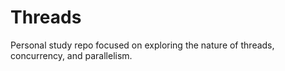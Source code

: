 # Threads

Personal study repo focused on exploring the nature of threads, concurrency, and parallelism.
